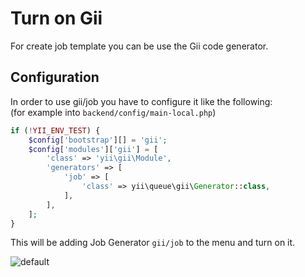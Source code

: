 # Turn on Gii

For create job template you can be use the Gii code generator.

## Configuration

In order to use gii/job you have to configure it like the following:  
(for example into `backend/config/main-local.php`)

```php
if (!YII_ENV_TEST) {
    $config['bootstrap'][] = 'gii';
    $config['modules']['gii'] = [
        'class' => 'yii\gii\Module',
        'generators' => [
            'job' => [
                'class' => yii\queue\gii\Generator::class,
            ],
        ],
    ];
}

```

This will be adding Job Generator `gii/job` to the menu and turn on it.

![default](https://user-images.githubusercontent.com/5769211/29277356-1317031c-811a-11e7-819b-6093c595cfa6.png)
